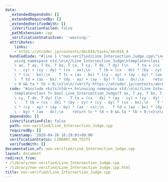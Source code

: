 ```yaml
---
data:
  _extendedDependsOn: []
  _extendedRequiredBy: []
  _extendedVerifiedWith: []
  _isVerificationFailed: false
  _pathExtension: cpp
  _verificationStatusIcon: ':warning:'
  attributes:
    links:
    - https://atcoder.jp/contests/abc016/tasks/abc016_4
  bundledCode: "#line 1 \"non-verified/Line_Intersection_Judge.cpp\"\n#include <bits/stdc++.h>\n\
    using namespace std;\n\n//Line Intersection Judge\ntemplate<class T> bool Line_Intersection_Judge(T\
    \ ax, T ay, T bx, T by, T cx, T cy, T dx, T dy) {\n    T ta = (cx - dx) * (ay\
    \ - cy) + (cy - dy) * (cx - ax);\n    T tb = (cx - dx) * (by - cy) + (cy - dy)\
    \ * (cx - bx);\n    T tc = (ax - bx) * (cy - ay) + (ay - by) * (ax - cx);\n  \
    \  T td = (ax - bx) * (dy - ay) + (ay - by) * (ax - dx);\n    return tc * td <\
    \ 0 && ta * tb < 0;\n}\n\n//verify https://atcoder.jp/contests/abc016/tasks/abc016_4\n"
  code: "#include <bits/stdc++.h>\nusing namespace std;\n\n//Line Intersection Judge\n\
    template<class T> bool Line_Intersection_Judge(T ax, T ay, T bx, T by, T cx, T\
    \ cy, T dx, T dy) {\n    T ta = (cx - dx) * (ay - cy) + (cy - dy) * (cx - ax);\n\
    \    T tb = (cx - dx) * (by - cy) + (cy - dy) * (cx - bx);\n    T tc = (ax - bx)\
    \ * (cy - ay) + (ay - by) * (ax - cx);\n    T td = (ax - bx) * (dy - ay) + (ay\
    \ - by) * (ax - dx);\n    return tc * td < 0 && ta * tb < 0;\n}\n\n//verify https://atcoder.jp/contests/abc016/tasks/abc016_4"
  dependsOn: []
  isVerificationFile: false
  path: non-verified/Line_Intersection_Judge.cpp
  requiredBy: []
  timestamp: '2020-04-26 16:29:01+09:00'
  verificationStatus: LIBRARY_NO_TESTS
  verifiedWith: []
documentation_of: non-verified/Line_Intersection_Judge.cpp
layout: document
redirect_from:
- /library/non-verified/Line_Intersection_Judge.cpp
- /library/non-verified/Line_Intersection_Judge.cpp.html
title: non-verified/Line_Intersection_Judge.cpp
---
```

